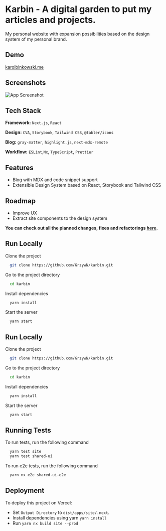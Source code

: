 
# Karbin - A digital garden to put my articles and projects.

My personal website with expansion possibilities based on the design system of my personal brand.

## Demo

[karolbinkowski.me](https://karolbinkowski.me/)

## Screenshots

![App Screenshot](https://via.placeholder.com/468x300?text=App+Screenshot+Here)


## Tech Stack

**Framework:** `Next.js`, `React`

**Design:** `CVA`, `Storybook`, `Tailwind CSS`, `@tabler/icons`

**Blog:** `gray-matter`, `highlight.js`, `next-mdx-remote`

**Workflow:** `ESLint`,`Nx`, `TypeScript`, `Prettier`


## Features

- Blog with MDX and code snippet support
- Extensible Design System based on React, Storybook and Tailwind CSS

## Roadmap

- Improve UX
- Extract site components to the design system

**You can check out all the planned changes, fixes and refactorings [here](https://github.com/users/GrzywN/projects/3/).**
## Run Locally

Clone the project

```bash
  git clone https://github.com/GrzywN/karbin.git
```

Go to the project directory

```bash
  cd karbin
```

Install dependencies

```bash
  yarn install
```

Start the server

```bash
  yarn start
```
## Run Locally

Clone the project

```bash
  git clone https://github.com/GrzywN/karbin.git
```

Go to the project directory

```bash
  cd karbin
```

Install dependencies

```bash
  yarn install
```

Start the server

```bash
  yarn start
```
## Running Tests

To run tests, run the following command

```bash
  yarn test site
  yarn test shared-ui
```
To run e2e tests, run the following command

```bash
  yarn nx e2e shared-ui-e2e
```


## Deployment

To deploy this project on Vercel:

- Set `Output Directory` to `dist/apps/site/.next`.
- Install dependencies using yarn `yarn install`
- Run `yarn nx build site --prod`

